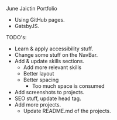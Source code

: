 June Jaictin Portfolio

- Using GitHub pages.
- GatsbyJS.

TODO's:
- Learn & apply accessibility stuff.
- Change some stuff on the NavBar.
- Add & update skills sections.
  - Add more relevant skills
  - Better layout
  - Better spacing 
    - Too much space is consumed
- Add screenshots to projects.
- SEO stuff, update head tag.
- Add more projects.
    - Update README.md of the projects.
    

